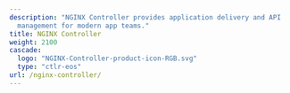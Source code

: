 ```yaml
---
description: "NGINX Controller provides application delivery and API
  management for modern app teams."
title: NGINX Controller
weight: 2100
cascade:
  logo: "NGINX-Controller-product-icon-RGB.svg"
  type: "ctlr-eos"
url: /nginx-controller/
---
```


